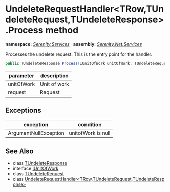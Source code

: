 # UndeleteRequestHandler&lt;TRow,TUndeleteRequest,TUndeleteResponse&gt;.Process method
**namespace:** *[Serenity.Services](../../README.md#serenity.services-namespace)*   **assembly**: *[Serenity.Net.Services](../../README.md)*

Processes the undelete request. This is the entry point for the handler.

```csharp
public TUndeleteResponse Process(IUnitOfWork unitOfWork, TUndeleteRequest request)
```

| parameter | description |
| --- | --- |
| unitOfWork | Unit of work |
| request | Request |

## Exceptions

| exception | condition |
| --- | --- |
| ArgumentNullException | unitofWork is null |

## See Also

* class [TUndeleteResponse](../Serenity.Net.Services/../UndeleteRequestHandler-3.TUndeleteResponse.md)
* interface [IUnitOfWork](../Serenity.Net.Data/../../Serenity.Data/IUnitOfWork.md)
* class [TUndeleteRequest](../Serenity.Net.Services/../UndeleteRequestHandler-3.TUndeleteRequest.md)
* class [UndeleteRequestHandler&lt;TRow,TUndeleteRequest,TUndeleteResponse&gt;](../UndeleteRequestHandler-3.md)